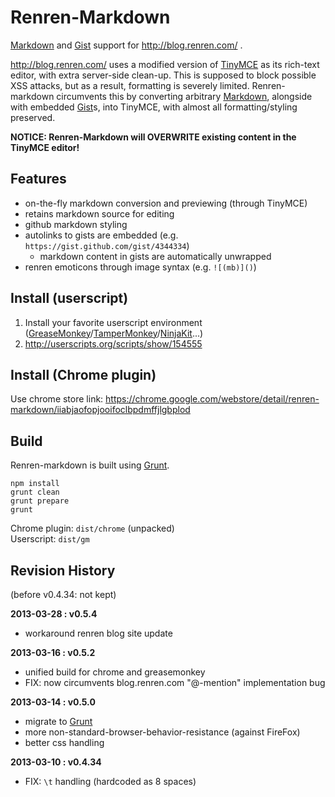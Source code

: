 # Renren-Markdown

[Markdown][] and [Gist][] support for http://blog.renren.com/ .

http://blog.renren.com/ uses a modified version of [TinyMCE][] as its rich-text editor, with extra server-side clean-up. This is supposed to block possible XSS attacks, but as a result, formatting is severely limited. Renren-markdown circumvents this by converting arbitrary [Markdown][], alongside with embedded [Gist][]s, into TinyMCE, with almost all formatting/styling preserved. 

**NOTICE: Renren-Markdown will OVERWRITE existing content in the TinyMCE editor!**

[Markdown]: http://daringfireball.net/projects/markdown/
[Gist]: https://gist.github.com/
[TinyMCE]: http://www.tinymce.com/


## Features

* on-the-fly markdown conversion and previewing (through TinyMCE)
* retains markdown source for editing
* github markdown styling
* autolinks to gists are embedded (e.g. `https://gist.github.com/gist/4344334`)
    * markdown content in gists are automatically unwrapped
* renren emoticons through image syntax (e.g. `![(mb)]()`)


## Install (userscript)

1. Install your favorite userscript environment ([GreaseMonkey][]/[TamperMonkey][]/[NinjaKit][]...)
2. http://userscripts.org/scripts/show/154555

[GreaseMonkey]: https://addons.mozilla.org/en-US/firefox/addon/greasemonkey/
[TamperMonkey]: https://chrome.google.com/webstore/detail/tampermonkey/dhdgffkkebhmkfjojejmpbldmpobfkfo
[NinjaKit]: http://ss-o.net/safari/extension/NinjaKit.safariextz


## Install (Chrome plugin)

Use chrome store link: https://chrome.google.com/webstore/detail/renren-markdown/iiabjaofopjooifoclbpdmffjlgbplod


## Build

Renren-markdown is built using [Grunt][].

```
npm install
grunt clean
grunt prepare
grunt
```

Chrome plugin: `dist/chrome` (unpacked)  
Userscript: `dist/gm`

[Grunt]: http://gruntjs.com/


## Revision History

(before v0.4.34: not kept)


**2013-03-28 : v0.5.4**

* workaround renren blog site update


**2013-03-16 : v0.5.2**

* unified build for chrome and greasemonkey
* FIX: now circumvents blog.renren.com "@-mention" implementation bug


**2013-03-14 : v0.5.0**

* migrate to [Grunt][]
* more non-standard-browser-behavior-resistance (against FireFox)
* better css handling


**2013-03-10 : v0.4.34**

* FIX: `\t` handling (hardcoded as 8 spaces)
